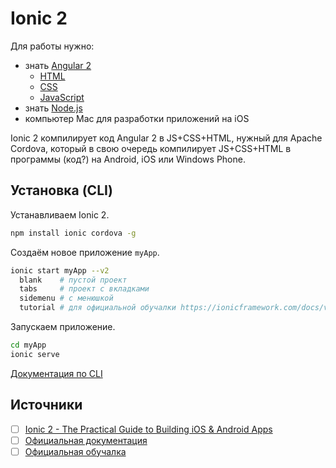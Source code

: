 # Ionic 2

Для работы нужно:
- знать [Angular 2](https://github.com/noggatur/abstracts/blob/master/%D0%9A%D0%BE%D0%B4/Web/JavaScript/Angular2.md)
  - [HTML](https://github.com/noggatur/abstracts/blob/master/%D0%9A%D0%BE%D0%B4/Web/HTML/HTML.html)
  - [CSS](https://github.com/noggatur/abstracts/blob/master/%D0%9A%D0%BE%D0%B4/Web/CSS/CSS.css)
  - [JavaScript](https://github.com/noggatur/abstracts/blob/master/%D0%9A%D0%BE%D0%B4/Web/JavaScript/JavaScript.js)
- знать [Node.js](https://github.com/noggatur/abstracts/blob/master/%D0%9A%D0%BE%D0%B4/Web/JavaScript/Node.js)
- компьютер Mac для разработки приложений на iOS

Ionic 2 компилирует код Angular 2 в JS+CSS+HTML, нужный для Apache Cordova, который в свою очередь компилирует JS+CSS+HTML в программы (код?) на Android, iOS или Windows Phone.

## Установка (CLI)

Устанавливаем Ionic 2.
```sh
npm install ionic cordova -g
```

Создаём новое приложение `myApp`.
```sh
ionic start myApp --v2
  blank    # пустой проект
  tabs     # проект с вкладками
  sidemenu # с менюшкой
  tutorial # для официальной обучалки https://ionicframework.com/docs/v2/intro/tutorial/
```

Запускаем приложение.
```sh
cd myApp
ionic serve
```

[Документация по CLI](https://ionicframework.com/docs/v2/cli/)

## Источники

- [ ] [Ionic 2 - The Practical Guide to Building iOS & Android Apps](https://www.udemy.com/ionic-2-the-practical-guide-to-building-ios-android-apps/)
- [ ] [Официальная документация](http://ionicframework.com/docs/)
- [ ] [Официальная обучалка](https://ionicframework.com/docs/v2/intro/tutorial/)
